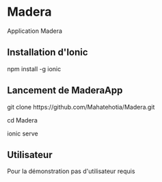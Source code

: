 <h1> Madera</h1>
<p>Application Madera</p>
<h2>Installation d'Ionic</h2>
<p>npm install -g ionic</p>
<h2> Lancement de MaderaApp</h2>
<p>git clone https://github.com/Mahatehotia/Madera.git</p> 
<p>cd Madera</p>
<p>ionic serve</p>
<h2> Utilisateur</h2>
<p>Pour la démonstration pas d'utilisateur requis</p>
